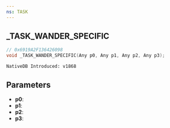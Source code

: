 ```yaml
---
ns: TASK
---
```

## _TASK_WANDER_SPECIFIC

```c
// 0x6919A2F136426098
void _TASK_WANDER_SPECIFIC(Any p0, Any p1, Any p2, Any p3);
```

```
NativeDB Introduced: v1868
```

## Parameters
* **p0**:
* **p1**:
* **p2**:
* **p3**:
